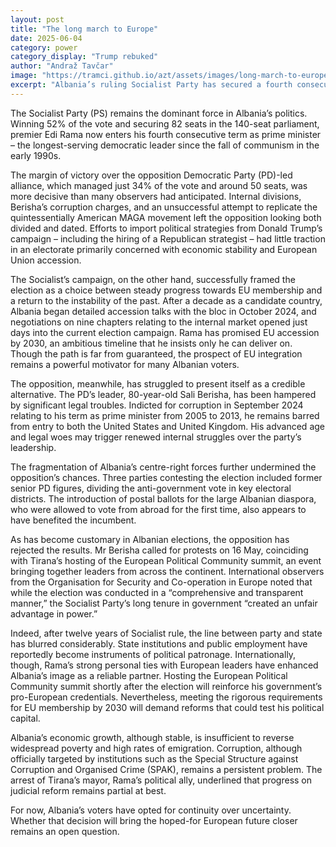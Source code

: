 ```yaml
---
layout: post
title: "The long march to Europe"
date: 2025-06-04
category: power
category_display: "Trump rebuked"
author: "Andraž Tavčar"
image: "https://tramci.github.io/azt/assets/images/long-march-to-europe.png"  # optional
excerpt: "Albania’s ruling Socialist Party has secured a fourth consecutive term for Prime Minister Edi Rama, extending his reign as the longest-serving leader of the country’s post-communist era."
---
```


The Socialist Party (PS) remains the dominant force in Albania’s politics. Winning 52% of the vote and securing 82 seats in the 140-seat parliament, premier Edi Rama now enters his fourth consecutive term as prime minister – the longest-serving democratic leader since the fall of communism in the early 1990s.

The margin of victory over the opposition Democratic Party (PD)-led alliance, which managed just 34% of the vote and around 50 seats, was more decisive than many observers had anticipated. Internal divisions, Berisha’s corruption charges, and an unsuccessful attempt to replicate the quintessentially American MAGA movement left the opposition looking both divided and dated. Efforts to import political strategies from Donald Trump’s campaign – including the hiring of a Republican strategist – had little traction in an electorate primarily concerned with economic stability and European Union accession.

The Socialist’s campaign, on the other hand, successfully framed the election as a choice between steady progress towards EU membership and a return to the instability of the past. After a decade as a candidate country, Albania began detailed accession talks with the bloc in October 2024, and negotiations on nine chapters relating to the internal market opened just days into the current election campaign. Rama has promised EU accession by 2030, an ambitious timeline that he insists only he can deliver on. Though the path is far from guaranteed, the prospect of EU integration remains a powerful motivator for many Albanian voters.

The opposition, meanwhile, has struggled to present itself as a credible alternative. The PD’s leader, 80-year-old Sali Berisha, has been hampered by significant legal troubles. Indicted for corruption in September 2024 relating to his term as prime minister from 2005 to 2013, he remains barred from entry to both the United States and United Kingdom. His advanced age and legal woes may trigger renewed internal struggles over the party’s leadership.

The fragmentation of Albania’s centre-right forces further undermined the opposition’s chances. Three parties contesting the election included former senior PD figures, dividing the anti-government vote in key electoral districts. The introduction of postal ballots for the large Albanian diaspora, who were allowed to vote from abroad for the first time, also appears to have benefited the incumbent.

As has become customary in Albanian elections, the opposition has rejected the results. Mr Berisha called for protests on 16 May, coinciding with Tirana’s hosting of the European Political Community summit, an event bringing together leaders from across the continent. International observers from the Organisation for Security and Co-operation in Europe noted that while the election was conducted in a “comprehensive and transparent manner,” the Socialist Party’s long tenure in government “created an unfair advantage in power.”

Indeed, after twelve years of Socialist rule, the line between party and state has blurred considerably. State institutions and public employment have reportedly become instruments of political patronage. Internationally, though, Rama’s strong personal ties with European leaders have enhanced Albania’s image as a reliable partner. Hosting the European Political Community summit shortly after the election will reinforce his government’s pro-European credentials. Nevertheless, meeting the rigorous requirements for EU membership by 2030 will demand reforms that could test his political capital.

Albania’s economic growth, although stable, is insufficient to reverse widespread poverty and high rates of emigration. Corruption, although officially targeted by institutions such as the Special Structure against Corruption and Organised Crime (SPAK), remains a persistent problem. The arrest of Tirana’s mayor, Rama’s political ally, underlined that progress on judicial reform remains partial at best.

For now, Albania’s voters have opted for continuity over uncertainty. Whether that decision will bring the hoped-for European future closer remains an open question.
